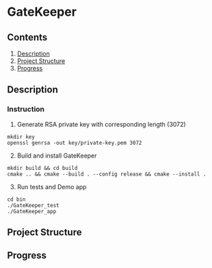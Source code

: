 # GateKeeper

## Contents
1. [Description](#description)
2. [Project Structure](#project-structure)
3. [Progress](#progress)

## Description

### Instruction
1. Generate RSA private key with corresponding length (3072)
```
mkdir key
openssl genrsa -out key/private-key.pem 3072
```
2. Build and install GateKeeper
```
mkdir build && cd build
cmake .. && cmake --build . --config release && cmake --install .
```
3. Run tests and Demo app
```
cd bin
./GateKeeper_test
./GateKeeper_app
```
## Project Structure

## Progress